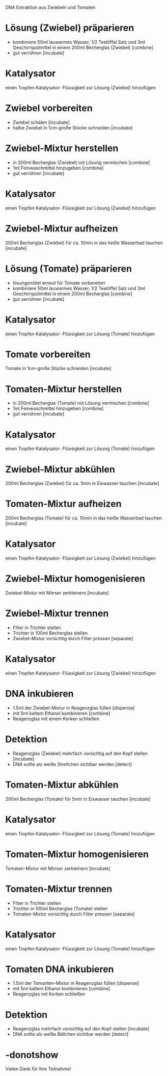 DNA Extraktion aus Zwiebeln und Tomaten

# Lösung (Zwiebel) präparieren

 - kombiniere 50ml lauwarmes Wasser, 1/2 Teelöffel Salz und 3ml Geschirrspülmittel in einem 200ml Becherglas (Zwiebel) [combine]
 - gut verrühren [incubate]

# Katalysator

 einen Tropfen Katalysator- Flüssigkeit zur Lösung (Zwiebel) hinzufügen

# Zwiebel vorbereiten

 - Zwiebel schälen [incubate]
 - halbe Zwiebel in 1cm-große Stücke schneiden [incubate]

# Zwiebel-Mixtur herstellen

 - in 200ml Becherglas (Zwiebel) mit Lösung vermischen [combine]
 - 1ml Feinwaschmittel hinzugeben [combine]
 - gut verrühren [incubate]

# Katalysator

 einen Tropfen Katalysator- Flüssigkeit zur Lösung (Zwiebel) hinzufügen

# Zwiebel-Mixtur aufheizen

 200ml Becherglas (Zwiebel) für ca. 10min in das heiße Wasserbad tauchen [incubate]

# Lösung (Tomate) präparieren

 - lösungsmittel erneut für Tomate vorbereiten
 - kombiniere 50ml lauwarmes Wasser, 1/2 Teelöffel Salz und 3ml Geschirrspülmittel in einem 200ml Becherglas [combine]
 - gut verrühren [incubate]

# Katalysator

 einen Tropfen Katalysator- Flüssigkeit zur Lösung (Tomate) hinzufügen

# Tomate vorbereiten

 Tomate in 1cm-große Stücke schneiden [incubate]

# Tomaten-Mixtur herstellen

 - in 200ml Becherglas (Tomate) mit Lösung vermischen [combine]
 - 1ml Feinwaschmittel hinzugeben [combine]
 - gut verrühren [incubate]

# Katalysator

 einen Tropfen Katalysator- Flüssigkeit zur Lösung (Tomate) hinzufügen

# Zwiebel-Mixtur abkühlen

 200ml Becherglas (Zwiebel) für ca. 5min in Eiswasser tauchen [incubate]

# Tomaten-Mixtur aufheizen

 200ml Becherglas (Tomate) für ca. 10min in das heiße Wasserbad tauchen [incubate]

# Katalysator

 einen Tropfen Katalysator- Flüssigkeit zur Lösung (Zwiebel) hinzufügen

# Zwiebel-Mixtur homogenisieren

 Zwiebel-Mixtur mit Mörser zerkleinern [incubate]

# Zwiebel-Mixtur trennen

 - Filter in Trichter stellen
 - Trichter in 100ml Becherglas stellen
 - Zwiebel-Mixtur vorsichtig durch Filter pressen [separate]

# Katalysator

 einen Tropfen Katalysator- Flüssigkeit zur Lösung (Zwiebel) hinzufügen

# DNA inkubieren

 - 1.5ml der Zwiebel-Mixtur in Reagenzglas füllen [dispense]
 - mit 5ml kaltem Ethanol kombinieren [combine]
 - Reagenzglas mit einem Korken schließen

# Detektion
 
 - Reagenzglas (Zwiebel) mehrfach vorsichtig auf den Kopf stellen [incubate]
 - DNA sollte als weiße Streifchen sichtbar werden [detect]

# Tomaten-Mixtur abkühlen

 200ml Becherglas (Tomate) für 5min in Eiswasser tauchen [incubate]

# Katalysator

 einen Tropfen Katalysator- Flüssigkeit zur Lösung (Tomate) hinzufügen

# Tomaten-Mixtur homogenisieren

 Tomaten-Mixtur mit Mörser zerkleinern [incubate]

# Tomaten-Mixtur trennen

 - Filter in Trichter stellen
 - Trichter in 100ml Becherglas (Tomate) stellen
 - Tomaten-Mixtur vorsichtig durch Filter pressen [separate]

# Katalysator

 einen Tropfen Katalysator- Flüssigkeit zur Lösung (Tomate) hinzufügen

# Tomaten DNA inkubieren

 - 1.5ml der Tomanten-Mixtur in Reagenzglas füllen [dispense]
 - mit 5ml kaltem Ethanol kombinieren [combine]
 - Reagenzglas mit Korken schließen

# Detektion
 
 - Reagenzglas mehrfach vorsichtig auf den Kopf stellen [incubate]
 - DNA sollte als weiße Bällchen sichtbar werden [detect]

# -donotshow

 Vielen Dank für Ihre Teilnahme!
